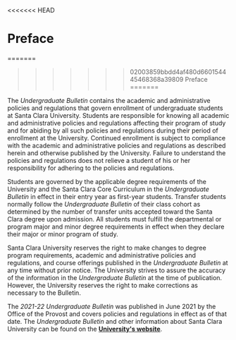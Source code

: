 <<<<<<< HEAD
# Preface

=======
>>>>>>> 02003859bbdd4af480d660154445468368a39809
Preface
=======

The *Undergraduate Bulletin* contains the academic and administrative policies and regulations that govern enrollment of undergraduate students at Santa Clara University. Students are responsible for knowing all academic and administrative policies and regulations affecting their program of study and for abiding by all such policies and regulations during their period of enrollment at the University. Continued enrollment is subject to compliance with the academic and administrative policies and regulations as described herein and otherwise published by the University. Failure to understand the policies and regulations does not relieve a student of his or her responsibility for adhering to the policies and regulations.

Students are governed by the applicable degree requirements of the University and the Santa Clara Core Curriculum in the *Undergraduate Bulletin* in effect in their entry year as first-year students. Transfer students normally follow the *Undergraduate Bulletin* of their class cohort as determined by the number of transfer units accepted toward the Santa Clara degree upon admission. All students must fulfill the departmental or program major and minor degree requirements in effect when they declare their major or minor program of study.

Santa Clara University reserves the right to make changes to degree program requirements, academic and administrative policies and regulations, and course offerings published in the *Undergraduate Bulletin* at any time without prior notice. The University strives to assure the accuracy of the information in the *Undergraduate Bulletin* at the time of publication. However, the University reserves the right to make corrections as necessary to the Bulletin.

The *2021-22 Undergraduate Bulletin* was published in June 2021 by the Office of the Provost and covers policies and regulations in effect as of that date. The *Undergraduate Bulletin* and other information about Santa Clara University can be found on the [**University's website**](https://scu.edu).
